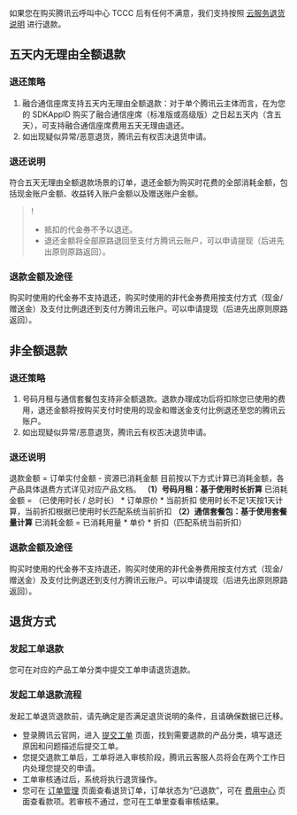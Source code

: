 如果您在购买腾讯云呼叫中心 TCCC 后有任何不满意，我们支持按照 [云服务退货说明](https://cloud.tencent.com/document/product/555/7440) 进行退款。

## 五天内无理由全额退款
### 退还策略
1. 融合通信座席支持五天内无理由全额退款：对于单个腾讯云主体而言，在为您的 SDKAppID 购买了融合通信座席（标准版或高级版）之日起五天内（含五天），可支持融合通信座席费用五天无理由退还。
2. 如出现疑似异常/恶意退货，腾讯云有权否决退货申请。

### 退还说明
符合五天无理由全额退款场景的订单，退还金额为购买时花费的全部消耗金额，包括现金账户金额、收益转入账户金额以及赠送账户金额。
>!
>- 抵扣的代金券不予以退还。
>- 退还金额将全部原路退回至支付方腾讯云账户，可以申请提现（后进先出原则原路返回）。

### 退款金额及途径
购买时使用的代金券不支持退还，购买时使用的非代金券费用按支付方式（现金/赠送金）及支付比例退还到支付方腾讯云账户。可以申请提现（后进先出原则原路返回）。

## 非全额退款
### 退还策略
1. 号码月租与通信套餐包支持非全额退款。退款办理成功后将扣除您已使用的费用，退还金额将按购买支付时使用的现金和赠送金支付比例退还至您的腾讯云账户。
2. 如出现疑似异常/恶意退货，腾讯云有权否决退货申请。

### 退还说明
退款金额 = 订单实付金额 - 资源已消耗金额
目前按以下方式计算已消耗金额，各产品具体退费方式详见对应产品文档。
**（1）号码月租：基于使用时长折算**
    已消耗金额 = （已使用时长 / 总时长） * 订单原价 * 当前折扣
    使用时长不足1天按1天计算，当前折扣根据已使用时长匹配系统当前折扣
**（2）通信套餐包：基于使用套餐量计算**
         已消耗金额 = 已消耗用量 * 单价 * 折扣（匹配系统当前折扣）
### 退款金额及途径
购买时使用的代金券不支持退还，购买时使用的非代金券费用按支付方式（现金/赠送金）及支付比例退还到支付方腾讯云账户。可以申请提现（后进先出原则原路返回）。

## 退货方式
### 发起工单退款
您可在对应的产品工单分类中提交工单申请退货退款。
### 发起工单退款流程
发起工单退货退款前，请先确定是否满足退货说明的条件，且请确保数据已迁移。
- 登录腾讯云官网，进入 [提交工单](https://console.cloud.tencent.com/workorder/category) 页面，找到需要退款的产品分类，填写退还原因和问题描述后提交工单。
- 您提交退款工单后，工单将进入审核阶段，腾讯云客服人员将会在两个工作日内处理您提交的申请。
- 工单审核通过后，系统将执行退货操作。
- 您可在 [订单管理](https://console.cloud.tencent.com/deal) 页面查看退货订单，订单状态为“已退款”，可在 [费用中心](https://console.cloud.tencent.com/account) 页面查看款项。若审核不通过，您可在工单里查看审核结果。
